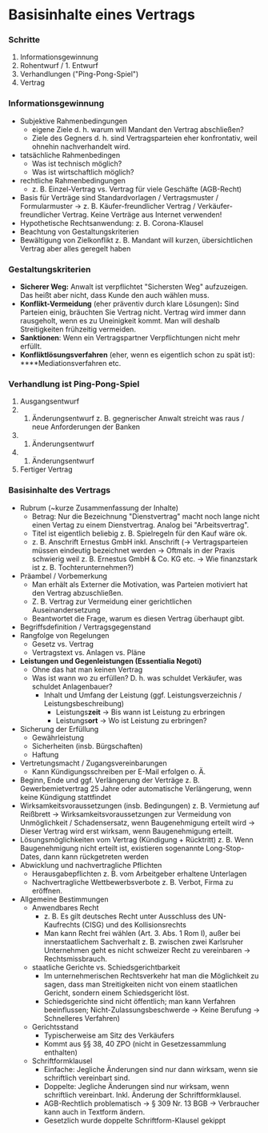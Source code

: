 # Basisinhalte eines Vertrags



### Schritte

1. Informationsgewinnung
2. Rohentwurf / 1. Entwurf
3. Verhandlungen \("Ping-Pong-Spiel"\)
4. Vertrag

### Informationsgewinnung

* Subjektive Rahmenbedingungen
  * eigene Ziele d. h. warum will Mandant den Vertrag abschließen?
  * Ziele des Gegners d. h. sind Vertragsparteien eher konfrontativ, weil ohnehin nachverhandelt wird.
* tatsächliche Rahmenbedingen
  * Was ist technisch möglich?
  * Was ist wirtschaftlich möglich?
* rechtliche Rahmenbedingungen
  * z. B. Einzel-Vertrag vs. Vertrag für viele Geschäfte \(AGB-Recht\)
* Basis für Verträge sind Standardvorlagen / Vertragsmuster / Formularmuster → z. B. Käufer-freundlicher Vertrag / Verkäufer-freundlicher Vertrag. Keine Verträge aus Internet verwenden!
* Hypothetische Rechtsanwendung: z. B. Corona-Klausel
* Beachtung von Gestaltungskriterien
* Bewältigung von Zielkonflikt z. B. Mandant will kurzen, übersichtlichen Vertrag aber alles geregelt haben

### Gestaltungskriterien

* **Sicherer Weg:** Anwalt ist verpflichtet "Sichersten Weg" aufzuzeigen. Das heißt aber nicht, dass Kunde den auch wählen muss.
* **Konflikt-Vermeidung** \(eher präventiv durch klare Lösungen\)**:** Sind Parteien einig, bräuchten Sie Vertrag nicht. Vertrag wird immer dann rausgeholt, wenn es zu Uneinigkeit kommt. Man will deshalb Streitigkeiten frühzeitig vermeiden.
* **Sanktionen**: Wenn ein Vertragspartner Verpflichtungen nicht mehr erfüllt.
* **Konfliktlösungsverfahren** \(eher, wenn es eigentlich schon zu spät ist\): \*\*\*\*Mediationsverfahren etc.

### Verhandlung ist Ping-Pong-Spiel

1. Ausgangsentwurf
2. 1. Änderungsentwurf z. B. gegnerischer Anwalt streicht was raus / neue Anforderungen der Banken
3. 1. Änderungsentwurf
4. 1. Änderungsentwurf
5. Fertiger Vertrag

### Basisinhalte des Vertrags

* Rubrum \(~kurze Zusammenfassung der Inhalte\)
  * Betrag: Nur die Bezeichnung "Dienstvertrag" macht noch lange nicht einen Vertag zu einem Dienstvertrag. Analog bei "Arbeitsvertrag".
  * Titel ist eigentlich beliebig z. B. Spielregeln für den Kauf wäre ok.
  * z. B. Anschrift Ernestus GmbH inkl. Anschrift \(→ Vertragsparteien müssen eindeutig bezeichnet werden → Oftmals in der Praxis schwierig weil z. B. Ernestus GmbH & Co. KG etc. → Wie finanzstark ist z. B. Tochterunternehmen?\)
* Präambel / Vorbemerkung
  * Man erhält als Externer die Motivation, was Parteien motiviert hat den Vertrag abzuschließen.
  * Z. B. Vertrag zur Vermeidung einer gerichtlichen Auseinandersetzung
  * Beantwortet die Frage, warum es diesen Vertrag überhaupt gibt.
* Begriffsdefinition / Vertragsgegenstand
* Rangfolge von Regelungen
  * Gesetz vs. Vertrag
  * Vertragstext vs. Anlagen vs. Pläne
* **Leistungen und Gegenleistungen \(Essentialia Negoti\)**
  * Ohne das hat man keinen Vertrag
  * Was ist wann wo zu erfüllen? D. h. was schuldet Verkäufer, was schuldet Anlagenbauer?
    * Inhalt und Umfang der Leistung \(ggf. Leistungsverzeichnis / Leistungsbeschreibung\)
      * Leistungs**zeit** → Bis wann ist Leistung zu erbringen
      * Leistungs**ort** → Wo ist Leistung zu erbringen?
* Sicherung der Erfüllung
  * Gewährleistung
  * Sicherheiten \(insb. Bürgschaften\)
  * Haftung
* Vertretungsmacht / Zugangsvereinbarungen
  * Kann Kündigungsschreiben per E-Mail erfolgen o. Ä.
* Beginn, Ende und ggf. Verlängerung der Verträge z. B. Gewerbemietvertrag 25 Jahre oder automatische Verlängerung, wenn keine Kündigung stattfindet
* Wirksamkeitsvoraussetzungen \(insb. Bedingungen\) z. B. Vermietung auf Reißbrett → Wirksamkeitsvoraussetzungen zur Vermeidung von Unmöglichkeit / Schadensersatz, wenn Baugenehmigung erteilt wird → Dieser Vertrag wird erst wirksam, wenn Baugenehmigung erteilt.
* Lösungsmöglichkeiten vom Vertrag \(Kündigung + Rücktritt\) z. B. Wenn Baugenehmigung nicht erteilt ist, existieren sogenannte Long-Stop-Dates, dann kann rückgetreten werden
* Abwicklung und nachvertragliche Pflichten
  * Herausgabepflichten z. B. vom Arbeitgeber erhaltene Unterlagen
  * Nachvertragliche Wettbewerbsverbote z. B. Verbot, Firma zu eröffnen.
* Allgemeine Bestimmungen
  * Anwendbares Recht
    * z. B. Es gilt deutsches Recht unter Ausschluss des UN-Kaufrechts \(CISG\) und des Kollisionsrechts
    * Man kann Recht frei wählen \(Art. 3. Abs. 1 Rom I\), außer bei innerstaatlichem Sachverhalt z. B. zwischen zwei Karlsruher Unternehmen geht es nicht schweizer Recht zu vereinbaren → Rechtsmissbrauch.
  * staatliche Gerichte vs. Schiedsgerichtbarkeit
    * Im unternehmerischen Rechtsverkehr hat man die Möglichkeit zu sagen, dass man Streitigkeiten nicht von einem staatlichen Gericht, sondern einem Schiedsgericht löst.
    * Schiedsgerichte sind nicht öffentlich; man kann Verfahren beeinflussen; Nicht-Zulassungsbeschwerde → Keine Berufung → Schnelleres Verfahren\)
  * Gerichtsstand
    * Typischerweise am Sitz des Verkäufers
    * Kommt aus §§ 38, 40 ZPO \(nicht in Gesetzessammlung enthalten\)
  * Schriftformklausel
    * Einfache: Jegliche Änderungen sind nur dann wirksam, wenn sie schriftlich vereinbart sind.
    * Doppelte: Jegliche Änderungen sind nur wirksam, wenn schriftlich vereinbart. Inkl. Änderung der Schriftformklausel.
    * AGB-Rechtlich problematisch → § 309 Nr. 13 BGB → Verbraucher kann auch in Textform ändern.
    * Gesetzlich wurde doppelte Schriftform-Klausel gekippt

